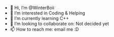 - 👋 Hi, I’m @WinterBoii
- 👀 I’m interested in Coding & Helping
- 🌱 I’m currently learning C++
- 💞️ I’m looking to collaborate on: Not decided yet 
- 📫 How to reach me: email me :D

<!---
WinterBoii/WinterBoii is a ✨ special ✨ repository because its `README.md` (this file) appears on your GitHub profile.
You can click the Preview link to take a look at your changes.
--->
